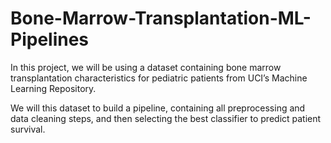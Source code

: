 # Bone-Marrow-Transplantation-ML-Pipelines
In this project, we will be using a dataset containing bone marrow transplantation characteristics for pediatric patients from UCI’s Machine Learning Repository.

We will this dataset to build a pipeline, containing all preprocessing and data cleaning steps, and then selecting the best classifier to predict patient survival.

 
